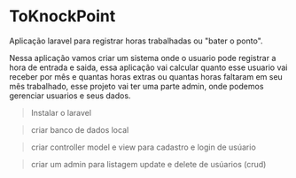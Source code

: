 # ToKnockPoint
Aplicação laravel para registrar horas trabalhadas ou  "bater o ponto".

  Nessa aplicação vamos criar um sistema onde o usuario pode registrar a hora de entrada e saida, essa aplicação vai calcular quanto esse usuario vai receber por mês e quantas horas extras ou quantas horas faltaram em seu mês trabalhado, esse projeto vai ter uma parte admin, onde podemos gerenciar usuarios e seus dados.

> Instalar o laravel

> criar banco de dados local

> criar controller model e view para cadastro e login de usúario

> criar um admin para listagem update e delete de usúarios (crud)
